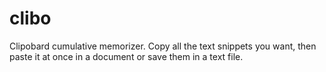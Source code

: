 # clibo
Clipobard cumulative memorizer.
Copy all the text snippets you want, then paste it at once in a document or save them in a text 
file.

